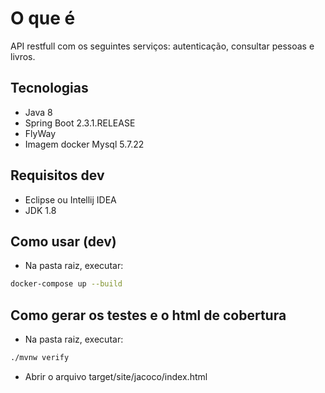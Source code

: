 # O que é

API restfull  com os seguintes serviços: autenticação, consultar pessoas e livros.

## Tecnologias

- Java 8
- Spring Boot 2.3.1.RELEASE
- FlyWay
- Imagem docker Mysql 5.7.22

## Requisitos dev

- Eclipse ou Intellij IDEA
- JDK 1.8


## Como usar (dev)

- Na pasta raiz, executar:

```bash
docker-compose up --build
```

## Como gerar os testes e o html de cobertura

- Na pasta raiz, executar:

```bash
./mvnw verify
```
- Abrir o arquivo target/site/jacoco/index.html

